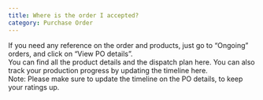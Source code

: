 ```yaml
---
title: Where is the order I accepted?
category: Purchase Order
---
```

If you need any reference on the order and products, just go to “Ongoing” orders, and click on “View PO details”.       
You can find all the product details and the dispatch plan here. You can also track your production progress by updating the timeline here.     
Note: Please make sure to update the timeline on the PO details, to keep your ratings up.
